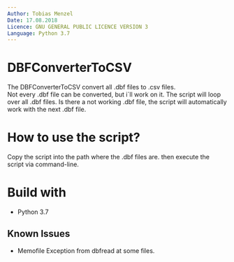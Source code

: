 ```yaml
---
Author: Tobias Menzel  
Date: 17.08.2018  
Licence: GNU GENERAL PUBLIC LICENCE VERSION 3  
Language: Python 3.7
---
```


# DBFConverterToCSV
The DBFConverterToCSV convert all .dbf files to .csv files.  
Not every .dbf file can be converted, but i´ll work on it.
The script will loop over all .dbf files. Is there a not working .dbf file, 
the script will automatically work with the next .dbf file.

# How to use the script?
Copy the script into the path where the .dbf files are. then execute the script via command-line.

# Build with
- Python 3.7

## Known Issues
- Memofile Exception from dbfread at some files.
